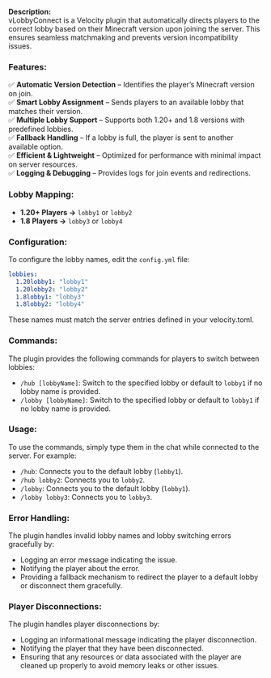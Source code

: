 **Description:**  
vLobbyConnect is a Velocity plugin that automatically directs players to the correct lobby based on their Minecraft version upon joining the server. This ensures seamless matchmaking and prevents version incompatibility issues.  

### **Features:**  
✅ **Automatic Version Detection** – Identifies the player’s Minecraft version on join.  
✅ **Smart Lobby Assignment** – Sends players to an available lobby that matches their version.  
✅ **Multiple Lobby Support** – Supports both 1.20+ and 1.8 versions with predefined lobbies.  
✅ **Fallback Handling** – If a lobby is full, the player is sent to another available option.  
✅ **Efficient & Lightweight** – Optimized for performance with minimal impact on server resources.  
✅ **Logging & Debugging** – Provides logs for join events and redirections.  

### **Lobby Mapping:**  
- **1.20+ Players →** `lobby1` or `lobby2`  
- **1.8 Players →** `lobby3` or `lobby4`  

### **Configuration:**
To configure the lobby names, edit the `config.yml` file:

```yaml
lobbies:
  1.20lobby1: "lobby1"
  1.20lobby2: "lobby2"
  1.8lobby1: "lobby3"
  1.8lobby2: "lobby4"
```

These names must match the server entries defined in your velocity.toml.

### **Commands:**
The plugin provides the following commands for players to switch between lobbies:

- `/hub [lobbyName]`: Switch to the specified lobby or default to `lobby1` if no lobby name is provided.
- `/lobby [lobbyName]`: Switch to the specified lobby or default to `lobby1` if no lobby name is provided.

### **Usage:**
To use the commands, simply type them in the chat while connected to the server. For example:

- `/hub`: Connects you to the default lobby (`lobby1`).
- `/hub lobby2`: Connects you to `lobby2`.
- `/lobby`: Connects you to the default lobby (`lobby1`).
- `/lobby lobby3`: Connects you to `lobby3`.

### **Error Handling:**
The plugin handles invalid lobby names and lobby switching errors gracefully by:

- Logging an error message indicating the issue.
- Notifying the player about the error.
- Providing a fallback mechanism to redirect the player to a default lobby or disconnect them gracefully.

### **Player Disconnections:**
The plugin handles player disconnections by:

- Logging an informational message indicating the player disconnection.
- Notifying the player that they have been disconnected.
- Ensuring that any resources or data associated with the player are cleaned up properly to avoid memory leaks or other issues.
